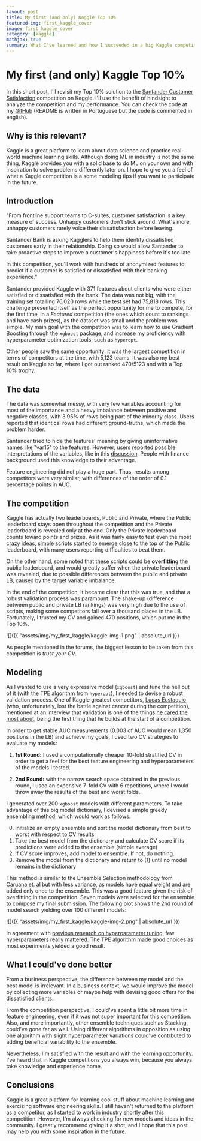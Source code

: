 ```yaml
---
layout: post
title: My first (and only) Kaggle Top 10%
featured-img: first_kaggle_cover
image: first_kaggle_cover
category: [kaggle]
mathjax: true
summary: What I've learned and how I succeeded in a big Kaggle competition. 
---
```


# My first (and only) Kaggle Top 10%

In this short post, I'll revisit my Top 10% solution to the [Santander Customer Satisfaction](https://www.kaggle.com/c/santander-customer-satisfaction) competition on Kaggle. I'll use the benefit of hindsight to analyze the competition and my performance. You can check the code at my [GitHub](https://github.com/gdmarmerola/santander-satisfaction) (README is written in Portuguese but the code is commented in english).

## Why is this relevant?

Kaggle is a great platform to learn about data science and practice real-world machine learning skills. Although doing ML in industry is not the same thing, Kaggle provides you with a solid base to do ML on your own and with inspiration to solve problems differently later on. I hope to give you a feel of what a Kaggle competition is a some modeling tips if you want to participate in the future.

## Introduction

"From frontline support teams to C-suites, customer satisfaction is a key measure of success. Unhappy customers don't stick around. What's more, unhappy customers rarely voice their dissatisfaction before leaving.

Santander Bank is asking Kagglers to help them identify dissatisfied customers early in their relationship. Doing so would allow Santander to take proactive steps to improve a customer's happiness before it's too late.

In this competition, you'll work with hundreds of anonymized features to predict if a customer is satisfied or dissatisfied with their banking experience."

Santander provided Kaggle with 371 features about clients who were either satisfied or dissatisfied with the bank. The data was not big, with the training set totalling 76,020 rows while the test set had 75,818 rows. This challenge presented itself as the perfect opportunity for me to compete, for the first time, in a *Featured* competition (the ones which count to rankings and have cash prizes), as the dataset was small and the problem was simple. My main goal with the competition was to learn how to use Gradient Boosting through the `xgboost` package, and increase my proficiency with hyperparameter optimization tools, such as `hyperopt`. 

Other people saw the same opportunity: it was the largest competition in terms of competitors at the time, with 5,123 teams. It was also my best result on Kaggle so far, where I got out ranked 470/5123 and with a Top 10% trophy.

## The data

The data was somewhat messy, with very few variables accounting for most of the importance and a heavy imbalance between positive and negative classes, with 3.95% of rows being part of the minority class. Users reported that identical rows had different ground-truths, which made the problem harder.

Santander tried to hide the features' meaning by giving uninformative names like "var15" to the features. However, users reported possible interpretations of the variables, like in this [discussion](https://www.kaggle.com/cast42/exploring-features/comments). People with finance background used this knowledge to their advantage.

Feature engineering did not play a huge part. Thus, results among competitors were very similar, with differences of the order of 0.1 percentage points in AUC.

## The competition

Kaggle has actually two leaderboards, Public and Private, where the Public leaderboard stays open throughout the competition and the Private leaderboard is revealed only at the end. Only the Private leaderboard counts toward points and prizes. As it was fairly easy to test even the most crazy ideas, [simple scripts](https://www.kaggle.com/zfturbo/to-the-top-v3/comments) started to emerge close to the top of the Public leaderboard, with many users reporting difficulties to beat them.

On the other hand, some noted that these scripts could be **overfitting** the public leaderboard, and would greatly suffer when the private leaderboard was revealed, due to possible differences between the public and private LB, caused by the target variable imbalance.

In the end of the competition, it became clear that this was true, and that a robust validation process was paramount. The shake-up (difference between public and private LB rankings) was very high due to the use of scripts, making some competitors fall over a thousand places in the LB. Fortunately, I trusted my CV and gained 470 positions, which put me in the Top 10%. 

![]({{ "assets/img/my_first_kaggle/kaggle-img-1.png" | absolute_url }})

As people mentioned in the forums, the biggest lesson to be taken from this competition is *trust your CV*.

## Modeling

As I wanted to use a very expressive model (`xgboost`) and tune the hell out of it (with the TPE algorithm from `hyperopt`), I needed to devise a robust validation process. One of Kaggle greatest competitors, [Lucas Eustaquio](https://www.kaggle.com/leustagos) (who, unfortunately, lost the battle against cancer during the competition), mentioned at an interview that validation is one of the things [he cared the most about](http://blog.kaggle.com/2016/02/22/profiling-top-kagglers-leustagos-current-7-highest-1/), being the first thing that he builds at the start of a competition.

In order to get stable AUC measurements (0.003 of AUC would mean 1,350 positions in the LB) and achieve my goals, I used two CV strategies to evaluate my models:

1. **1st Round:** I used a computationally cheaper 10-fold stratified CV in order to get a feel for the best feature engineering and hyperparameters of the models I tested.

2. **2nd Round:** with the narrow search space obtained in the previous round, I used an expensive 7-fold CV with 6 repetitions, where I would throw away the results of the best and worst folds.

I generated over 200 `xgboost` models with different parameters. To take advantage of this big model dictionary, I devised a simple greedy ensembling method, which would work as follows:

0. Initialize an empty ensemble and sort the model dictionary from best to worst with respect to CV results
1. Take the best model from the dictionary and calculate CV score if its predictions were added to the ensemble (simple average)
2. If CV score improves, add model to ensemble. If not, do nothing.
3. Remove the model from the dictionary and return to (1) until no model remains in the dictionary

This method is similar to the Ensemble Selection methodology from [Caruana et. al](http://www.cs.cornell.edu/~alexn/papers/shotgun.icml04.revised.rev2.pdf) but with less variance, as models have equal weight and are added only once to the ensemble. This was a good feature given the risk of overfitting in the competition. Seven models were selected for the ensemble to compose my final submission. The following plot shows the 2nd round of model search yielding over 100 different models:

![]({{ "assets/img/my_first_kaggle/kaggle-img-2.png" | absolute_url }})

In agreement with [previous research on hyperparameter tuning](http://www.jmlr.org/papers/volume13/bergstra12a/bergstra12a.pdf), few hyperparameters really mattered. The TPE algorithm made good choices as most experiments yielded a good result.

## What I could've done better

From a business perspective, the difference between my model and the best model is irrelevant. In a business context, we would improve the model by collecting more variables or maybe help with devising good offers for the dissatisfied clients.

From the competition perspective, I could've spent a little bit more time in feature engineering, even if it was not super important for this competition. Also, and more importantly, other ensemble techniques such as Stacking, could've gone far as well. Using different algorithms in opposition as using one algorithm with slight hyperparameter variations could've contrbuted to adding beneficial variability to the ensemble.

Nevertheless, I'm satisfied with the result and with the learning opportunity. I've heard that in Kaggle competitions you always win, because you always take knowledge and experience home. 

## Conclusions

Kaggle is a great platform for learning cool stuff about machine learning and exercizing software engineering skills. I still haven't returned to the platform as a competitor, as I started to work in industry shortly after this competition. However, I'm always checking for new models and ideas in the community. I greatly recommend giving it a shot, and I hope that this post may help you with some inspiration in the future.
